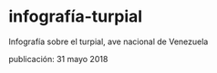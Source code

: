 # infografía-turpial

Infografía sobre el turpial, ave nacional de Venezuela

publicación: 31 mayo 2018
